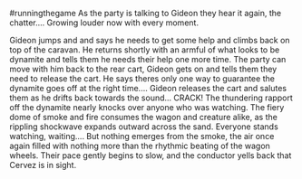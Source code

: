 #runningthegame
As the party is talking to Gideon they hear it again, the chatter.... Growing louder now with every moment.

Gideon jumps and and says he needs to get some help and climbs back on top of the caravan. He returns shortly with an armful of what looks to be dynamite and tells them he needs their help one more time. The party can move with him back to the rear cart, Gideon gets on and tells them they need to release the cart. He says theres only one way to guarantee the dynamite goes off at the right time.... Gideon releases the cart and salutes them as he drifts back towards the sound... 
CRACK! The thundering rapport off the dynamite nearly knocks over anyone who was watching. The fiery dome of smoke and fire consumes the wagon and creature alike, as the rippling shockwave expands outward across the sand. Everyone stands watching, waiting.... But nothing emerges from the smoke, the air once again filled with nothing more than the rhythmic beating of the wagon wheels. Their pace gently begins to slow, and the conductor yells back that Cervez is in sight.